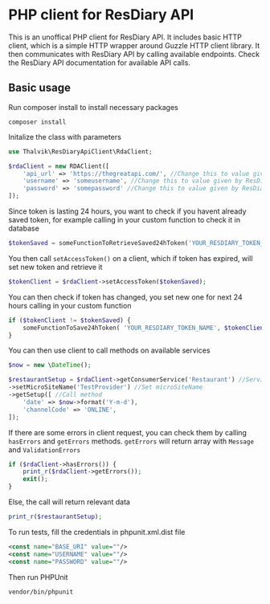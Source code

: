 PHP client for ResDiary API
========

This is an unoffical PHP client for ResDiary API. It includes basic HTTP client, which is a simple
HTTP wrapper around Guzzle HTTP client library. It then communicates with ResDiary API by calling 
available endpoints. Check the ResDiary API documentation for available API calls.


Basic usage
------------------------

Run composer install to install necessary packages

`composer install`


Initalize the class with parameters


```php
use Thalvik\ResDiaryApiClient\RdaClient;

$rdaClient = new RDAClient([
	'api_url' => 'https://thegreatapi.com/', //Change this to value given by ResDiary
	'username' => 'someusername', //Change this to value given by ResDiary
	'password' => 'somepassword' //Change this to value given by ResDiary
]);
```

Since token is lasting 24 hours, you want to check if you havent already saved token, for example calling in
your custom function to check it in database

```php
$tokenSaved = someFunctionToRetrieveSaved24hToken('YOUR_RESDIARY_TOKEN_NAME');
```

You then call `setAccessToken()` on a client, which if token has expired, will set new token and retrieve it
```php
$tokenClient = $rdaClient->setAccessToken($tokenSaved);
```

You can then check if token has changed, you set new one for next 24 hours calling in your custom function
```php
if ($tokenClient != $tokenSaved) {
	someFunctionToSave24hToken( 'YOUR_RESDIARY_TOKEN_NAME', $tokenClient);
}
```
You can then use client to call methods on available services
```php
$now = new \DateTime();

$restaurantSetup = $rdaClient->getConsumerService('Restaurant') //Service name
->setMicroSiteName('TestProvider') //Set microSiteName
->getSetup([ //Call method
	'date' => $now->format('Y-m-d'),
	'channelCode' => 'ONLINE',
]);
```

If there are some errors in client request, you can check them by calling `hasErrors` and `getErrors` methods. `getErrors`
will return array with `Message` and `ValidationErrors`

```php
if ($rdaClient->hasErrors()) {
	print_r($rdaClient->getErrors());
	exit();
}
```

Else, the call will return relevant data
```php
print_r($restaurantSetup);
```

To run tests, fill the credentials in phpunit.xml.dist file

```xml
<const name="BASE_URI" value=""/>
<const name="USERNAME" value=""/>
<const name="PASSWORD" value=""/>
```

Then run PHPUnit

`vendor/bin/phpunit`

